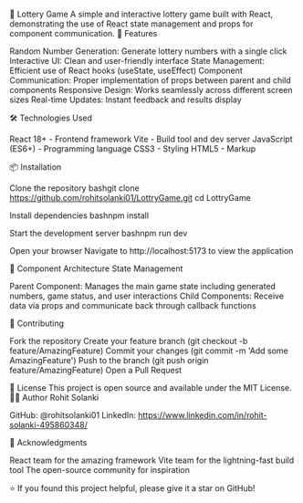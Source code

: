 🎰 Lottery Game
A simple and interactive lottery game built with React, demonstrating the use of React state management and props for component communication.
🎯 Features

Random Number Generation: Generate lottery numbers with a single click
Interactive UI: Clean and user-friendly interface
State Management: Efficient use of React hooks (useState, useEffect)
Component Communication: Proper implementation of props between parent and child components
Responsive Design: Works seamlessly across different screen sizes
Real-time Updates: Instant feedback and results display



🛠️ Technologies Used

React 18+ - Frontend framework
Vite - Build tool and dev server
JavaScript (ES6+) - Programming language
CSS3 - Styling
HTML5 - Markup

📦 Installation

Clone the repository
bashgit clone https://github.com/rohitsolanki01/LottryGame.git
cd LottryGame

Install dependencies
bashnpm install

Start the development server
bashnpm run dev

Open your browser
Navigate to http://localhost:5173 to view the application


🧩 Component Architecture
State Management

Parent Component: Manages the main game state including generated numbers, game status, and user interactions
Child Components: Receive data via props and communicate back through callback functions

🤝 Contributing

Fork the repository
Create your feature branch (git checkout -b feature/AmazingFeature)
Commit your changes (git commit -m 'Add some AmazingFeature')
Push to the branch (git push origin feature/AmazingFeature)
Open a Pull Request

📝 License
This project is open source and available under the MIT License.
👨‍💻 Author
Rohit Solanki

GitHub: @rohitsolanki01
LinkedIn: https://www.linkedin.com/in/rohit-solanki-495860348/

🙏 Acknowledgments

React team for the amazing framework
Vite team for the lightning-fast build tool
The open-source community for inspiration

⭐ If you found this project helpful, please give it a star on GitHub!
